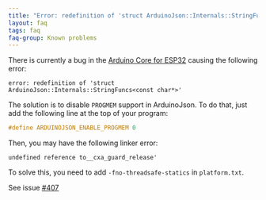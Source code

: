 ```yaml
---
title: "Error: redefinition of 'struct ArduinoJson::Internals::StringFuncs&lt;const char*&gt;'"
layout: faq
tags: faq
faq-group: Known problems
---
```


There is currently a bug in the [Arduino Core for ESP32](https://github.com/espressif/arduino-esp32) causing the following error:

```
error: redefinition of 'struct ArduinoJson::Internals::StringFuncs<const char*>'
```

The solution is to disable `PROGMEM` support in ArduinoJson.
To do that, just add the following line at the top of your program:

```c++
#define ARDUINOJSON_ENABLE_PROGMEM 0
```

Then, you may have the following linker error:

```
undefined reference to__cxa_guard_release'
```

To solve this, you need to add `-fno-threadsafe-statics` in `platform.txt`.

See issue [#407](https://github.com/bblanchon/ArduinoJson/issues/407)
